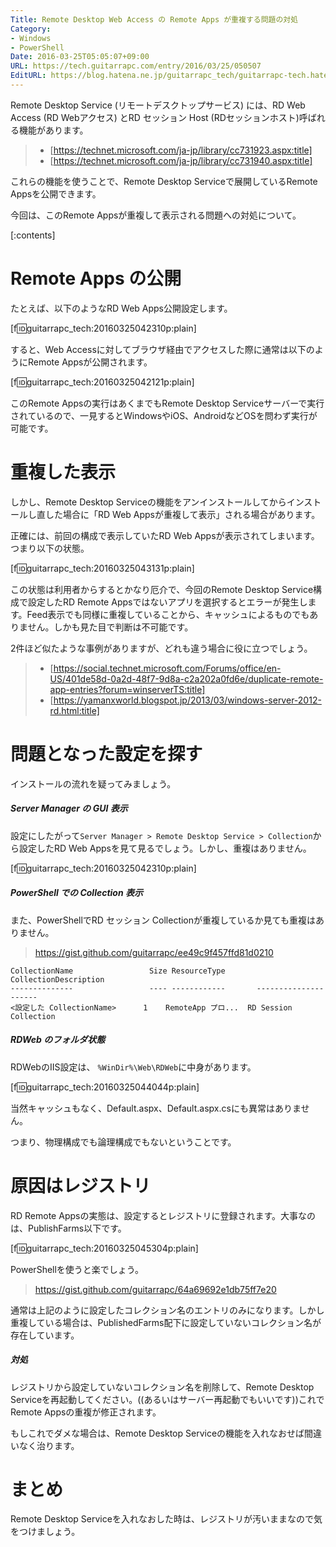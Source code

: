 ```yaml
---
Title: Remote Desktop Web Access の Remote Apps が重複する問題の対処
Category:
- Windows
- PowerShell
Date: 2016-03-25T05:05:07+09:00
URL: https://tech.guitarrapc.com/entry/2016/03/25/050507
EditURL: https://blog.hatena.ne.jp/guitarrapc_tech/guitarrapc-tech.hatenablog.com/atom/entry/10328537792368428860
---
```


Remote Desktop Service (リモートデスクトップサービス) には、RD Web Access (RD Webアクセス) とRD セッション Host (RDセッションホスト)呼ばれる機能があります。

> - [https://technet.microsoft.com/ja-jp/library/cc731923.aspx:title]
> - [https://technet.microsoft.com/ja-jp/library/cc731940.aspx:title]


これらの機能を使うことで、Remote Desktop Serviceで展開しているRemote Appsを公開できます。

今回は、このRemote Appsが重複して表示される問題への対処について。


[:contents]

# Remote Apps の公開

たとえば、以下のようなRD Web Apps公開設定します。

[f:id:guitarrapc_tech:20160325042310p:plain]

すると、Web Accessに対してブラウザ経由でアクセスした際に通常は以下のようにRemote Appsが公開されます。

[f:id:guitarrapc_tech:20160325042121p:plain]

このRemote Appsの実行はあくまでもRemote Desktop Serviceサーバーで実行されているので、一見するとWindowsやiOS、AndroidなどOSを問わず実行が可能です。

# 重複した表示

しかし、Remote Desktop Serviceの機能をアンインストールしてからインストールし直した場合に「RD Web Appsが重複して表示」される場合があります。

正確には、前回の構成で表示していたRD Web Appsが表示されてしまいます。つまり以下の状態。

[f:id:guitarrapc_tech:20160325043131p:plain]

この状態は利用者からするとかなり厄介で、今回のRemote Desktop Service構成で設定したRD Remote Appsではないアプリを選択するとエラーが発生します。Feed表示でも同様に重複していることから、キャッシュによるものでもありません。しかも見た目で判断は不可能です。

2件ほど似たような事例がありますが、どれも違う場合に役に立つでしょう。

> - [https://social.technet.microsoft.com/Forums/office/en-US/401de58d-0a2d-48f7-9d8a-c2a202a0fd6e/duplicate-remote-app-entries?forum=winserverTS:title]
> - [https://yamanxworld.blogspot.jp/2013/03/windows-server-2012-rd.html:title]


# 問題となった設定を探す

インストールの流れを疑ってみましょう。

##### Server Manager の GUI 表示

設定にしたがって`Server Manager > Remote Desktop Service > Collection`から設定したRD Web Appsを見て見るでしょう。しかし、重複はありません。

[f:id:guitarrapc_tech:20160325042310p:plain]

##### PowerShell での Collection 表示

また、PowerShellでRD セッション Collectionが重複しているか見ても重複はありません。

> https://gist.github.com/guitarrapc/ee49c9f457ffd81d0210

```
CollectionName                 Size ResourceType       CollectionDescription
--------------                 ---- ------------       ---------------------
<設定した CollectionName>      1    RemoteApp プロ...  RD Session Collection
```

##### RDWeb のフォルダ状態


RDWebのIIS設定は、 `%WinDir%\Web\RDWeb`に中身があります。

[f:id:guitarrapc_tech:20160325044044p:plain]

当然キャッシュもなく、Default.aspx、Default.aspx.csにも異常はありません。

つまり、物理構成でも論理構成でもないということです。

# 原因はレジストリ

RD Remote Appsの実態は、設定するとレジストリに登録されます。大事なのは、PublishFarms以下です。

[f:id:guitarrapc_tech:20160325045304p:plain]

PowerShellを使うと楽でしょう。

> https://gist.github.com/guitarrapc/64a69692e1db75ff7e20

通常は上記のように設定したコレクション名のエントリのみになります。しかし重複している場合は、PublishedFarms配下に設定していないコレクション名が存在しています。

##### 対処

レジストリから設定していないコレクション名を削除して、Remote Desktop Serviceを再起動してください。((あるいはサーバー再起動でもいいです))これでRemote Appsの重複が修正されます。

もしこれでダメな場合は、Remote Desktop Serviceの機能を入れなおせば間違いなく治ります。

# まとめ

Remote Desktop Serviceを入れなおした時は、レジストリが汚いままなので気をつけましょう。
